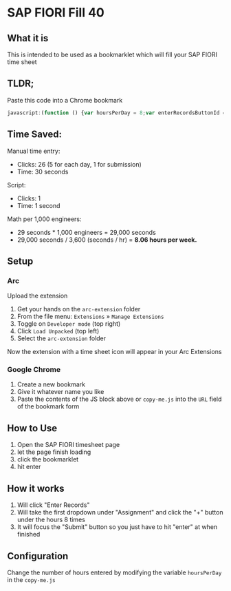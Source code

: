 # SAP FIORI Fill 40

## What it is

This is intended to be used as a bookmarklet which will fill your SAP FIORI time sheet

## TLDR;

Paste this code into a Chrome bookmark

```javascript
javascript:(function () {var hoursPerDay = 8;var enterRecordsButtonId = 'application-zhcmtime-manage-component---worklist--editButton';var submitButtonId = 'application-zhcmtime-manage-component---worklist--OverviewSubmitButton';var assignmentElementIds = ['__box15-__clone54-inner','__box15-__clone55-inner','__box15-__clone56-inner','__box15-__clone57-inner','__box15-__clone58-inner'];var timePlusButtonIds = ['__input4-__clone54-incrementBtn','__input4-__clone55-incrementBtn','__input4-__clone56-incrementBtn','__input4-__clone57-incrementBtn','__input4-__clone58-incrementBtn'];function getElementIdName(elementId) {switch (true) {case elementId.includes('54'): return 'Monday';case elementId.includes('55'): return 'Tuesday';case elementId.includes('56'): return 'Wednesday';case elementId.includes('57'): return 'Thursday';case elementId.includes('58'): return 'Friday';default: return 'You working weekends or something?%27;}}function simulateEnterKey(element) {var enterEvent = new KeyboardEvent(%27keydown%27, { key: %27Enter%27, code: %27Enter%27, keyCode: 13, charCode: 13, bubbles: true });element.dispatchEvent(enterEvent);}function simulateDownArrow(element) {element.focus();var downArrowEvent = new KeyboardEvent(%27keydown%27, { key: %27ArrowDown%27, code: %27ArrowDown%27, keyCode: 40, bubbles: true });element.dispatchEvent(downArrowEvent);}function simulateButtonClick(elementId, times = hoursPerDay) {var buttonElement = document.getElementById(elementId);var eleName = getElementIdName(elementId);if (buttonElement) {Array.from({ length: times }).forEach(() => {buttonElement.click();});console.log(`Set ${eleName}%27s time to ${times} hours`);} else {console.log(`Failed to find hour increment button for ${eleName}`);}}function focusSubmitButton() {var submitButton = document.getElementById(submitButtonId);if (submitButton) {submitButton.focus();console.log(%27Submit Button Focused%27);} else {console.log(%27Failed to find Submit button %27);}}function clickEnterRecordsButton(elementId) {var enterRecordsButton = document.getElementById(elementId);if (enterRecordsButton) {enterRecordsButton.click();console.log(%27clicked Enter Records button!%27);simulateEnterKey(enterRecordsButton);} else {console.log(%27Failed to find Enter Records button, quitting%27);return;}}function selectInputAndPressDownArrow(elementId) {var eleName = getElementIdName(elementId);var inputElement = document.getElementById(elementId);if (inputElement) {simulateDownArrow(inputElement);simulateEnterKey(inputElement);console.log(`Set ${eleName}%27s Assignment`);} else {console.log(`Failed to find the input element with id ${elementId}, quitting`);}}function enterTimeSheetData() {assignmentElementIds.forEach(selectInputAndPressDownArrow);timePlusButtonIds.forEach(id => simulateButtonClick(id));}function hasBeenRun() {var mondayAssignmentInput = document.getElementById(assignmentElementIds[0]);return !!mondayAssignmentInput;}if (hasBeenRun()) {return console.log(%27Hmm...Seems Hours have already been set. Exiting%27);}clickEnterRecordsButton(enterRecordsButtonId);setTimeout(enterTimeSheetData, 500);setTimeout(focusSubmitButton, 750);})();
```

## Time Saved:

Manual time entry:

- Clicks: 26 (5 for each day, 1 for submission)
- Time: 30 seconds

Script:

- Clicks: 1
- Time: 1 second

Math per 1,000 engineers:

- 29 seconds \* 1,000 engineers = 29,000 seconds
- 29,000 seconds / 3,600 (seconds / hr) = **8.06 hours per week.**

## Setup

### Arc

Upload the extension

1.  Get your hands on the `arc-extension` folder
2.  From the file menu: `Extensions` » `Manage Extensions`
3.  Toggle on `Developer mode` (top right)
4.  Click `Load Unpacked` (top left)
5.  Select the `arc-extension` folder

Now the extension with a time sheet icon will appear in your Arc Extensions

### Google Chrome

1. Create a new bookmark
2. Give it whatever name you like
3. Paste the contents of the JS block above or `copy-me.js` into the `URL` field of the bookmark form

## How to Use

1. Open the SAP FIORI timesheet page
2. let the page finish loading
3. click the bookmarklet
4. hit enter

## How it works

1. Will click "Enter Records"
2. Will take the first dropdown under "Assignment" and click the "+" button under the hours 8 times
3. It will focus the "Submit" button so you just have to hit "enter" at when finished

## Configuration

Change the number of hours entered by modifying the variable `hoursPerDay` in the `copy-me.js`

